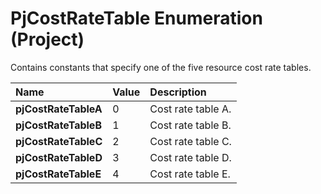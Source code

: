
# PjCostRateTable Enumeration (Project)

Contains constants that specify one of the five resource cost rate tables.



|**Name**|**Value**|**Description**|
|:-----|:-----|:-----|
| **pjCostRateTableA**|0|Cost rate table A.|
| **pjCostRateTableB**|1|Cost rate table B.|
| **pjCostRateTableC**|2|Cost rate table C.|
| **pjCostRateTableD**|3|Cost rate table D.|
| **pjCostRateTableE**|4|Cost rate table E.|
